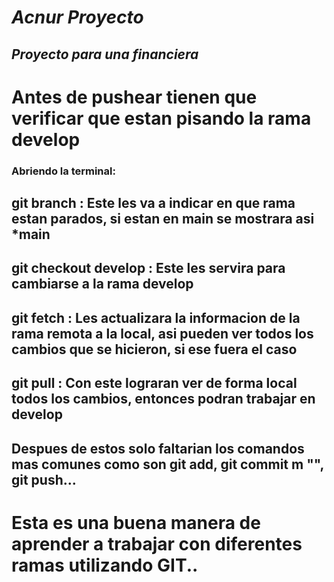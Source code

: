 # _Acnur Proyecto_
## _Proyecto para una financiera_

# Antes de pushear tienen que verificar que estan pisando la rama develop
### Abriendo la terminal:
## git branch : Este les va a indicar en que rama estan parados, si estan en main se mostrara asi *main
## git checkout develop : Este les servira para cambiarse a la rama develop
## git fetch : Les actualizara la informacion de la rama remota a la local, asi pueden ver todos los cambios que se hicieron, si ese fuera el caso
## git pull : Con este lograran ver de forma local todos los cambios, entonces podran trabajar en develop
## Despues de estos solo faltarian los comandos mas comunes como son git add, git commit m "", git push...
# Esta es una buena manera de aprender a trabajar con diferentes ramas utilizando GIT.. 
